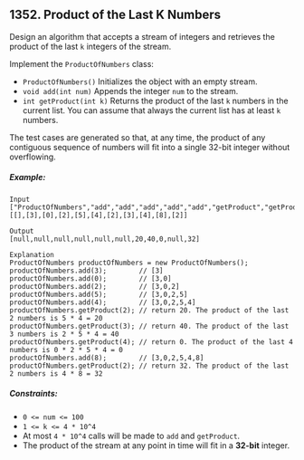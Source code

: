 ## 1352. Product of the Last K Numbers

Design an algorithm that accepts a stream of integers and retrieves the product of the last ```k``` integers of the stream.

Implement the ```ProductOfNumbers``` class:

* ```ProductOfNumbers()``` Initializes the object with an empty stream.
* ```void add(int num)``` Appends the integer ```num``` to the stream.
* ```int getProduct(int k)``` Returns the product of the last ```k``` numbers in the current list. You can assume that always the current list has at least ```k``` numbers.

The test cases are generated so that, at any time, the product of any contiguous sequence of numbers will fit into a single 32-bit integer without overflowing.

##### Example:
```
Input
["ProductOfNumbers","add","add","add","add","add","getProduct","getProduct","getProduct","add","getProduct"]
[[],[3],[0],[2],[5],[4],[2],[3],[4],[8],[2]]

Output
[null,null,null,null,null,null,20,40,0,null,32]

Explanation
ProductOfNumbers productOfNumbers = new ProductOfNumbers();
productOfNumbers.add(3);        // [3]
productOfNumbers.add(0);        // [3,0]
productOfNumbers.add(2);        // [3,0,2]
productOfNumbers.add(5);        // [3,0,2,5]
productOfNumbers.add(4);        // [3,0,2,5,4]
productOfNumbers.getProduct(2); // return 20. The product of the last 2 numbers is 5 * 4 = 20
productOfNumbers.getProduct(3); // return 40. The product of the last 3 numbers is 2 * 5 * 4 = 40
productOfNumbers.getProduct(4); // return 0. The product of the last 4 numbers is 0 * 2 * 5 * 4 = 0
productOfNumbers.add(8);        // [3,0,2,5,4,8]
productOfNumbers.getProduct(2); // return 32. The product of the last 2 numbers is 4 * 8 = 32 
```

##### Constraints:

* ```0 <= num <= 100```
* ```1 <= k <= 4 * 10^4```
* At most ```4 * 10^4``` calls will be made to ```add``` and ```getProduct```.
* The product of the stream at any point in time will fit in a **32-bit** integer.
